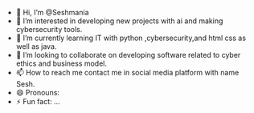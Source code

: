 - 👋 Hi, I’m @Seshmania
- 👀 I’m interested in developing new projects with ai and making cybersecurity tools.
- 🌱 I’m currently learning IT with python ,cybersecurity,and html css as well as java.
- 💞️ I’m looking to collaborate on developing software related to cyber ethics and business model.
- 📫 How to reach me contact me in social media platform with name Sesh.
- 😄 Pronouns: 
- ⚡ Fun fact: ...

<!---
Seshmania/Seshmania is a ✨ special ✨ repository because its `README.md` (this file) appears on your GitHub profile.
You can click the Preview link to take a look at your changes.
--->
